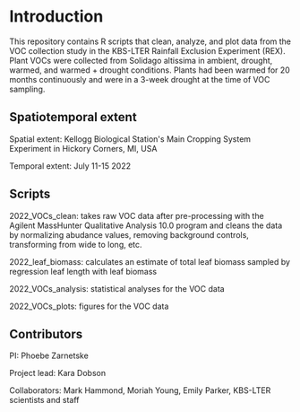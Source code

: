 # Introduction

This repository contains R scripts that clean, analyze, and plot data from the VOC collection study in the KBS-LTER Rainfall Exclusion Experiment (REX). Plant VOCs were collected from Solidago altissima in ambient, drought, warmed, and warmed + drought conditions. Plants had been warmed for 20 months continuously and were in a 3-week drought at the time of VOC sampling.

## Spatiotemporal extent

Spatial extent: Kellogg Biological Station's Main Cropping System Experiment in Hickory Corners, MI, USA

Temporal extent: July 11-15 2022

## Scripts

2022_VOCs_clean: takes raw VOC data after pre-processing with the Agilent MassHunter Qualitative Analysis 10.0 program and cleans the data by normalizing abudance values, removing background controls, transforming from wide to long, etc.

2022_leaf_biomass: calculates an estimate of total leaf biomass sampled by regression leaf length with leaf biomass

2022_VOCs_analysis: statistical analyses for the VOC data

2022_VOCs_plots: figures for the VOC data


## Contributors

PI: Phoebe Zarnetske

Project lead: Kara Dobson

Collaborators: Mark Hammond, Moriah Young, Emily Parker, KBS-LTER scientists and staff
